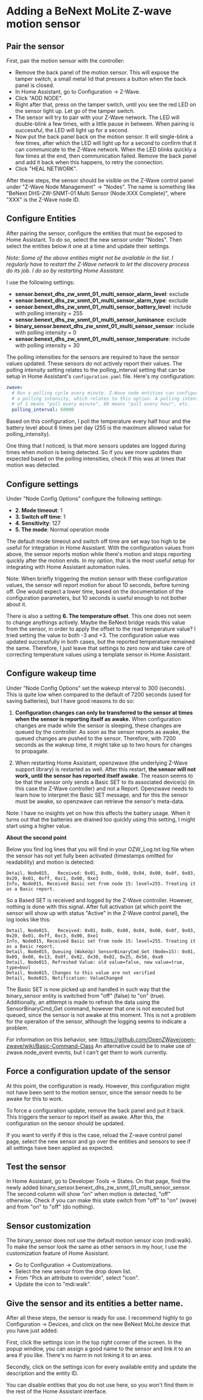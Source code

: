 # Adding a BeNext MoLite Z-wave motion sensor

## Pair the sensor

First, pair the motion sensor with the controller:

  * Remove the back panel of the motion sensor. This will expose the
    tamper switch, a small metal lid that presses a button when
    the back panel is closed.
  * In Home Assistant, go to Configuration -> Z-Wave.
  * Click "ADD NODE".
  * Right after that, press on the tamper switch, until you see the
    red LED on the sensor light up. Let go of the tamper switch.
  * The sensor will try to pair with your Z-Wave network. The LED will
    double-blink a few times, with a little pause in between.
    When pairing is successful, the LED will light up for a second.
  * Now put the back panel back on the motion sensor. It will
    single-blink a few times, after which the LED will light up for a
    second to confirm that it can communicate to the Z-Wave network.
    When the LED blinks quickly a few times at the end, then communication
    failed. Remove the back panel and add it back when this happens,
    to retry the connection.
  * Click "HEAL NETWORK".

After these steps, the sensor should be visible on the Z-Wave control
panel under "Z-Wave Node Management" -> "Nodes". The name is something
like "BeNext DHS-ZW-SNMT-01 Multi Sensor (Node:XXX Complete)", where
"XXX" is the Z-Wave node ID.

## Configure Entities

After pairing the sensor, configure the entities that must be exposed
to Home Assistant. To do so, select the new sensor under "Nodes".
Then select the entities below it one at a time and update their
settings.

_Note: Some of the above entities might not be available in the list. I regularly
have to restart the Z-Wave network to let the discovery process do its job.
I do so by restarting Home Assistant._

I use the following settings:

  * __sensor.benext_dhs_zw_snmt_01_multi_sensor_alarm_level__: exclude
  * __sensor.benext_dhs_zw_snmt_01_multi_sensor_alarm_type__: exclude
  * __sensor.benext_dhs_zw_snmt_01_multi_sensor_battery_level__: include with polling intensity = 255
  * __sensor.benext_dhs_zw_snmt_01_multi_sensor_luminance__: exclude
  * __binary_sensor.benext_dhs_zw_snmt_01_multi_sensor_sensor__: include with polling intensity = 0
  * __sensor.benext_dhs_zw_snmt_01_multi_sensor_temperature__: include with polling intensity = 30

The polling intensities for the sensors are required to have the sensor values
updated. These sensors do not actively report their values. The polling
intensity setting relates to the polling_interval setting that can be setup
in Home Assistant's `configuration.yaml` file. Here's my configuration:

```yaml
zwave:
  # Run a polling cycle every minute. Z-Wave node entities can configure
  # a polling intensity, which relates to this option. A polling intensity
  # of 1 means "poll every minute", 60 means "poll every hour", etc.
  polling_interval: 60000
```

Based on this configuration, I poll the temperature every half hour and the
battery level about 6 times per day (255 is the maximum allowed value for
polling_intensity).

One thing that I noticed, is that more sensors updates are logged during times when
motion is being detected. So if you see more updates than expected based on the
polling intensities, check if this was at times that motion was detected.

## Configure settings

Under "Node Config Options" configure the following settings:

  * __2. Mode timeout__: 1
  * __3. Switch off time__: 1
  * __4. Sensitivity__: 127
  * __5. The mode__: Normal operation mode

The default mode timeout and switch off time are set way too high to be useful
for integration in Home Assistant. With the configuration values from above, the
sensor reports motion while there's motion and stops reporting quickly after the
motion ends. In my option, that is the most useful setup for integrating with
Home Assistant automation rules.

Note: When briefly triggering the motion sensor with these configuration values, 
the sensor will report motion for about 10 seconds, before turning off. One
would expect a lower time, based on the documentation of the configuration
parameters, but 10 seconds is useful enough to not bother about it.

There is also a setting __6. The temperature offset__. This one does not seem to
change anythings actively. Maybe the BeNext bridge reads this value from the sensor,
in order to apply the offset to the read temperature value? I tried setting the
value to both -3 and +3. The configuration value was updated successfully in both
cases, but the reported temperature remained the same. Therefore, I just leave that
settings to zero now and take care of correcting temperature values using a
template sensor in Home Assistant.

## Configure wakeup time 

Under "Node Config Options" set the wakeup interval to 300 (seconds). This is quite low
when compared to the default of 7200 seconds (used for saving batteries), but I have
good reasons to do so:

  1. __Configuration changes can only be transferred to the sensor at times
     when the sensor is reporting itself as awake.__ When configuration changes are made
     while the sensor is sleeping, these changes are queued by the controller. As soon
     as the sensor reports as awake, the queued changes are pushed to the sensor.
     Therefore, with 7200 seconds as the wakeup time, it might take up to two hours
     for changes to propagate.

  2. When restarting Home Assistant, openzwave (the underlying Z-Wave support library)
     is restarted as well. After this restart, __the sensor will not work, until the
     sensor has reported itself awake__. The reason seems to be that the sensor only sends
     a Basic SET to its associated device(s) (in this case the Z-Wave controller)
     and not a Report. Openzwave needs to learn how to interpret the Basic SET message,
     and for this the sensor must be awake, so openzwave can retrieve the sensor's
     meta-data.

Note: I have no insights yet on how this affects the battery usage. When it turns out
that the batteries are drained too quickly using this setting, I might start using a
higher value.

__About the second point__

Below you find log lines that you will find in your OZW_Log.txt log file when the
sensor has not yet fully been activated (timestamps omitted for readability) and
motion is detected:

```
Detail, Node015,   Received: 0x01, 0x0b, 0x00, 0x04, 0x00, 0x0f, 0x03, 0x20, 0x01, 0xff, 0xc1, 0x00, 0xe3
Info, Node015, Received Basic set from node 15: level=255. Treating it as a Basic report.
```

So a Based SET is received and logged by the Z-Wave controller. However, nothing
is done with this signal. After full activation (at which point the sensor will show
up with status "Active" in the Z-Wave control panel), the log looks like this:

```
Detail, Node015,   Received: 0x01, 0x0b, 0x00, 0x04, 0x00, 0x0f, 0x03, 0x20, 0x01, 0xff, 0xc3, 0x00, 0xe1
Info, Node015, Received Basic set from node 15: level=255. Treating it as a Basic report.
Detail, Node015, Queuing (WakeUp) SensorBinaryCmd_Get (Node=15): 0x01, 0x09, 0x00, 0x13, 0x0f, 0x02, 0x30, 0x02, 0x25, 0x56, 0xa9
Detail, Node015, Refreshed Value: old value=false, new value=true, type=bool
Detail, Node015, Changes to this value are not verified
Detail, Node015, Notification: ValueChanged
```

The Basic SET is now picked up and handled in such way that the binary_sensor
entity is switched from "off" (false) to "on" (true). Additionally, an atttempt is
made to refresh the data using the SensorBinaryCmd_Get command, however that one
is not executed but queued, since the sensor is not awake at this moment.
This is not a problem for the operaiton of the sensor, although the logging seems
to indicate a problem.

For information on this behavior, see:
https://github.com/OpenZWave/open-zwave/wiki/Basic-Command-Class
An alternative could be to make use of zwave.node_event events, but
I can't get them to work currently.

## Force a configuration update of the sensor

At this point, the configuration is ready. However, this configuration might not
have been sent to the motion sensor, since the sensor needs to be awake for this
to work. 

To force a configuration update, remove the back panel and put it back. This triggers
the sensor to report itself as awake. After this, the configuration on the sensor
should be updated.

If you want to verify if this is the case, reload the Z-wave control panel page,
select the new sensor and go over the entities and sensors to see if all settings
have been applied as expected.

## Test the sensor

In Home Assistant, go to Developer Tools -> States. On that page, find the newly
added binary_sensor.benext_dhs_zw_snmt_01_multi_sensor_sensor. The second column
will show "on" when motion is detected, "off" otherwise. Check if you can make
this state switch from "off" to "on" (wave) and from "on" to "off" (do nothing).

## Sensor customization

The binary_sensor does not use the default motion sensor icon (mdi:walk).
To make the sensor look the same as other sensors in my hour, I use the
customization feature of Home Assistant.

  * Go to Configuration -> Customizations.
  * Select the new sensor from the drop down list.
  * From "Pick an attribute to override", select "icon".
  * Update the icon to "mdi:walk".

## Give the sensor and its entities a better name.

After all these steps, the sensor is ready for use. I recommend highly to go
Configuration -> Devices, and click on the new BeNext MoLite device that you
have just added.

First, click the settings icon in the top right corner of the screen.
In the popup window, you can assign a good name to the sensor and link
it to an area if you like. There's no harm in not linking it to an area.

Secondly, click on the settings icon for every available entity and update
the description and the entity ID.

You can disable entities that you do not use here, so you won't find them
in the rest of the Home Assistant interface.
